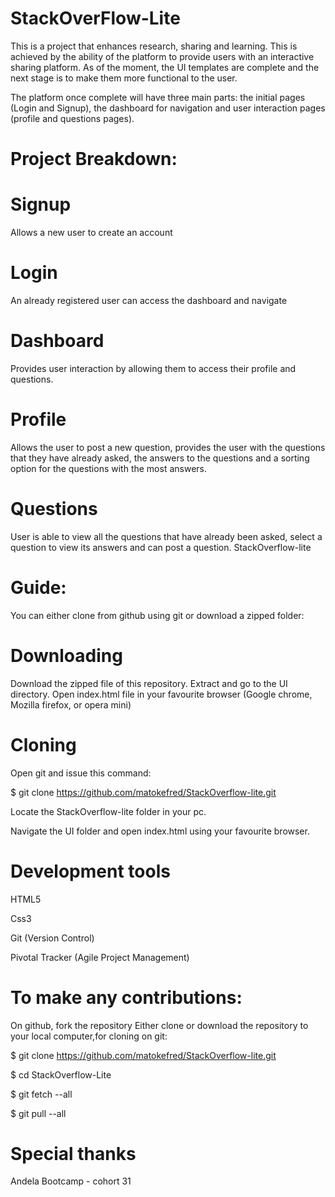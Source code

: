 # StackOverFlow-Lite
This is a project that enhances research, sharing and learning. 
This is achieved by the ability of the platform to provide users with an interactive sharing platform.
As of the moment, the UI templates are complete and the next stage is to make them more functional to the user.

The platform once complete will have three main parts: the initial pages (Login and Signup), the dashboard for navigation and user interaction pages (profile and questions pages).

# Project Breakdown:

# Signup
Allows a new user to create an account

# Login
An already registered user can access the dashboard and navigate

# Dashboard
Provides user interaction by allowing them to access their profile and questions.

# Profile
Allows the user to post a new question, provides the user with the questions that they have already asked, the answers to the questions and a sorting option for the questions with the most answers.

# Questions 
User is able to view all the questions that have already been asked, select a question to view its answers and can post a question.
StackOverflow-lite
# Guide:
You can either clone from github using git or download a zipped folder:
# Downloading
Download the zipped file of this repository.
Extract and go to the UI directory.
Open index.html file in your favourite browser (Google chrome, Mozilla firefox, or opera mini)
# Cloning
Open git and issue this command:

$ git clone https://github.com/matokefred/StackOverflow-lite.git 

Locate the StackOverflow-lite folder in your pc.

Navigate the UI folder and open index.html using your favourite browser.
# Development tools
HTML5

Css3

Git (Version Control)

Pivotal Tracker (Agile Project Management)

# To make any contributions:
On github, fork the repository
Either clone or download the repository to your local computer,for cloning on git:

$ git clone https://github.com/matokefred/StackOverflow-lite.git

$ cd StackOverflow-Lite

$ git fetch --all

$ git pull --all

# Special thanks
Andela Bootcamp - cohort 31
